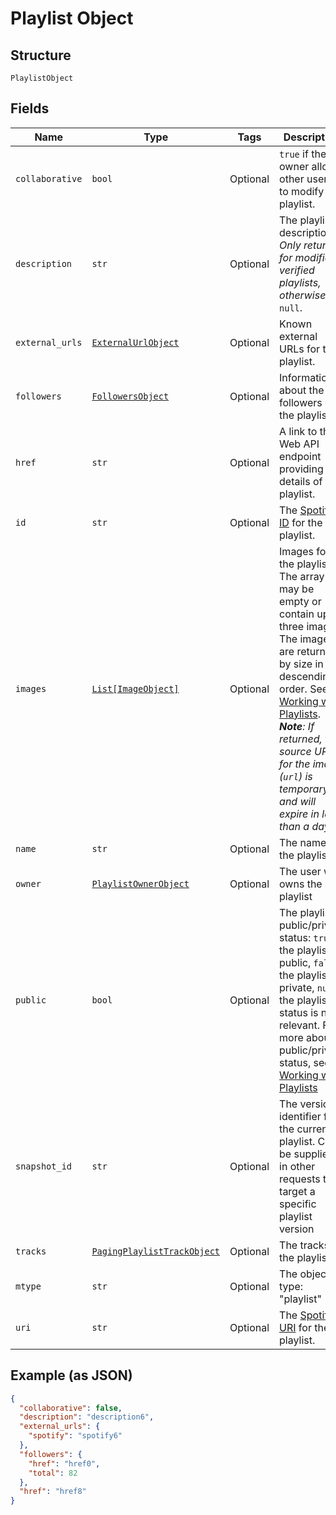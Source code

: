
# Playlist Object

## Structure

`PlaylistObject`

## Fields

| Name | Type | Tags | Description |
|  --- | --- | --- | --- |
| `collaborative` | `bool` | Optional | `true` if the owner allows other users to modify the playlist. |
| `description` | `str` | Optional | The playlist description. _Only returned for modified, verified playlists, otherwise_ `null`. |
| `external_urls` | [`ExternalUrlObject`](../../doc/models/external-url-object.md) | Optional | Known external URLs for this playlist. |
| `followers` | [`FollowersObject`](../../doc/models/followers-object.md) | Optional | Information about the followers of the playlist. |
| `href` | `str` | Optional | A link to the Web API endpoint providing full details of the playlist. |
| `id` | `str` | Optional | The [Spotify ID](/documentation/web-api/concepts/spotify-uris-ids) for the playlist. |
| `images` | [`List[ImageObject]`](../../doc/models/image-object.md) | Optional | Images for the playlist. The array may be empty or contain up to three images. The images are returned by size in descending order. See [Working with Playlists](/documentation/web-api/concepts/playlists). _**Note**: If returned, the source URL for the image (`url`) is temporary and will expire in less than a day._ |
| `name` | `str` | Optional | The name of the playlist. |
| `owner` | [`PlaylistOwnerObject`](../../doc/models/playlist-owner-object.md) | Optional | The user who owns the playlist |
| `public` | `bool` | Optional | The playlist's public/private status: `true` the playlist is public, `false` the playlist is private, `null` the playlist status is not relevant. For more about public/private status, see [Working with Playlists](/documentation/web-api/concepts/playlists) |
| `snapshot_id` | `str` | Optional | The version identifier for the current playlist. Can be supplied in other requests to target a specific playlist version |
| `tracks` | [`PagingPlaylistTrackObject`](../../doc/models/paging-playlist-track-object.md) | Optional | The tracks of the playlist. |
| `mtype` | `str` | Optional | The object type: "playlist" |
| `uri` | `str` | Optional | The [Spotify URI](/documentation/web-api/concepts/spotify-uris-ids) for the playlist. |

## Example (as JSON)

```json
{
  "collaborative": false,
  "description": "description6",
  "external_urls": {
    "spotify": "spotify6"
  },
  "followers": {
    "href": "href0",
    "total": 82
  },
  "href": "href8"
}
```

